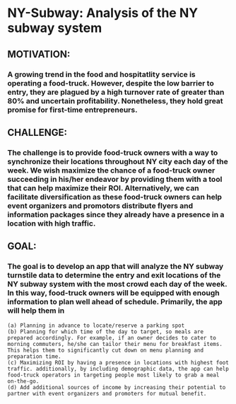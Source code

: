# NY-Subway: Analysis of the NY subway system
## MOTIVATION: 
### A growing trend in the food and hospitatlity service is operating a food-truck. However, despite the low barrier to entry, they are plagued by a high turnover rate of greater than 80% and uncertain profitability. Nonetheless, they hold great promise for first-time entrepreneurs. 
## CHALLENGE: 
### The challenge is to provide food-truck owners with a way to synchronize their locations throughout NY city each day of the week. We wish maximize the chance of a food-truck owner succeeding in his/her endeavor by providing them with a tool that can help maximize their ROI. Alternatively, we can facilitate diversification as these food-truck owners can help event organizers and promotors distribute flyers and information packages since they already have a presence in a location with high traffic.
## GOAL:
### The goal is to develop an app that will analyze the NY subway turnstile data to determine the entry and exit locations of the NY subway system with the most crowd each day of the week. In this way, food-truck owners will be equipped with enough information to plan well ahead of schedule. Primarily, the app will help them in 
    (a) Planning in advance to locate/reserve a parking spot
    (b) Planning for which time of the day to target, so meals are prepared accordingly. For example, if an owner decides to cater to morning commuters, he/she can tailor their menu for breakfast items. This helps them to significantly cut down on menu planning and preparation time.
    (c) Maximizing ROI by having a presence in locations with highest foot traffic. additionally, by including demographic data, the app can help food-truck operators in targeting people most likely to grab a meal on-the-go.
    (d) Add additional sources of income by increasing their potential to partner with event organizers and promoters for mutual benefit.
